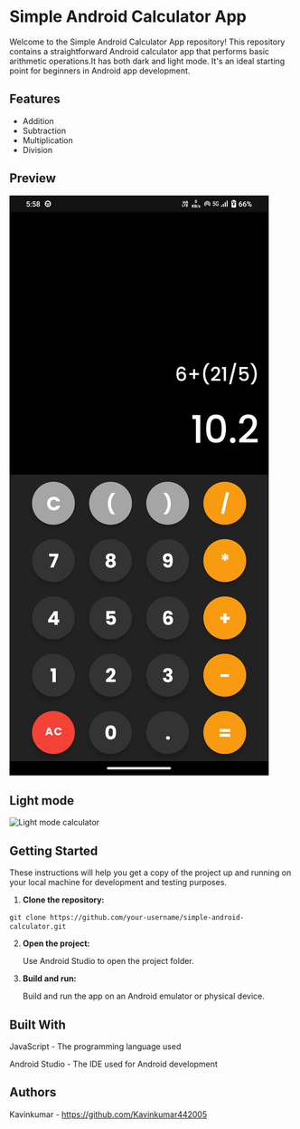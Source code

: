 # Simple Android Calculator App

Welcome to the Simple Android Calculator App repository! This repository contains a straightforward Android calculator app that performs basic arithmetic operations.It has both dark and light mode. It's an ideal starting point for beginners in Android app development.

## Features

- Addition
- Subtraction
- Multiplication
- Division

## Preview

![Dark mode screenshot](Dark%20mode%20calculator.jpg?raw=true "Title")

## Light mode
![Light mode calculator](https://github.com/Kavinkumar442005/Simple-Calculator/assets/149078693/39e578fa-3dd6-4bc7-9639-e783abd86074)

## Getting Started

These instructions will help you get a copy of the project up and running on your local machine for development and testing purposes.
1. **Clone the repository:**
```
git clone https://github.com/your-username/simple-android-calculator.git
```
2. **Open the project:**

   Use Android Studio to open the project folder.

3. **Build and run:**

   Build and run the app on an Android emulator or physical device.

## Built With

JavaScript - The programming language used

Android Studio - The IDE used for Android development

## Authors
Kavinkumar - https://github.com/Kavinkumar442005
